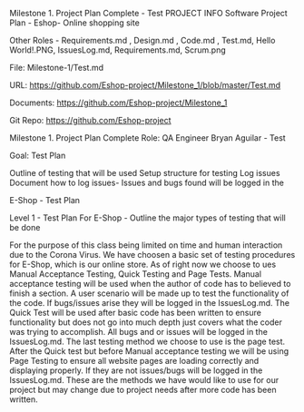 Milestone 1. Project Plan Complete - Test PROJECT INFO Software Project Plan - Eshop- Online shopping site

Other Roles - Requirements.md , Design.md , Code.md , Test.md, Hello World!.PNG, IssuesLog.md, Requirements.md, Scrum.png

File: Milestone-1/Test.md

URL: https://github.com/Eshop-project/Milestone_1/blob/master/Test.md

Documents: https://github.com/Eshop-project/Milestone_1

Git Repo: https://github.com/Eshop-project

Milestone 1. Project Plan Complete Role: QA Engineer Bryan Aguilar - Test

Goal: Test Plan

Outline of testing that will be used Setup structure for testing Log issues Document how to log issues- Issues and bugs found will be logged in the

E-Shop - Test Plan

Level 1 - Test Plan For E-Shop - Outline the major types of testing that will be done

For the purpose of this class being limited on time and human interaction due to the Corona Virus. We have choosen a basic set of testing procedures for E-Shop, which is our online store. As of right now we choose to ues Manual Acceptance Testing, Quick Testing and Page Tests. Manual acceptance testing will be used when the author of code has to believed to finish a section. A user scenario will be made up to test the functionality of the code. If bugs/issues arise they will be logged in the IssuesLog.md. The Quick Test will be used after basic code has been written to ensure functionality but does not go into much depth just covers what the coder was trying to accomplish. All bugs and or issues will be logged in the IssuesLog.md. The last testing method we choose to use is the page test. After the Quick test but before Manual acceptance testing we will be using Page Testing to ensure all website pages are loading correctly and displaying properly. If they are not issues/bugs will be logged in the IssuesLog.md. These are the methods we have would like to use for our project but may change due to project needs after more code has been written.

